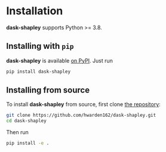 Installation
============

**dask-shapley** supports Python >= 3.8.

## Installing with `pip`

**dask-shapley** is available [on PyPI](https://pypi.org/project/dask-shapley/). Just run

```bash
pip install dask-shapley
```

## Installing from source

To install **dask-shapley** from source, first clone [the repository](https://github.com/hwarden162/dask-shapley):

```bash
git clone https://github.com/hwarden162/dask-shapley.git
cd dask-shapley
```

Then run

```bash
pip install -e .
```
